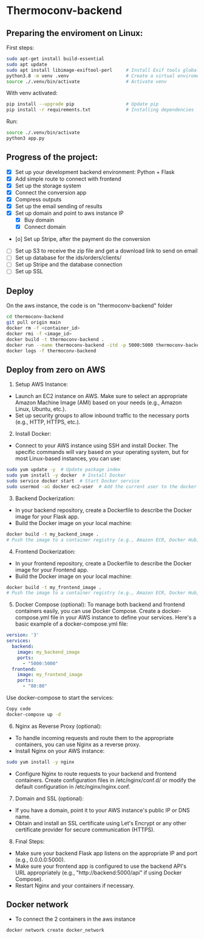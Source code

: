 # Thermoconv-backend

## Preparing the enviroment on Linux:

First steps:
```bash
sudo apt-get install build-essential
sudo apt update
sudo apt install libimage-exiftool-perl     # Install Exif tools globaly
python3.8 -m venv .venv                     # Create a virtual enviroment
source ./.venv/bin/activate                 # Activate venv
```

With venv activated:
```bash
pip install --upgrade pip                   # Update pip
pip install -r requirements.txt             # Installing dependencies
```

Run:
```bash
source ./.venv/bin/activate
python3 app.py
```


## Progress of the project:

- [X] Set up your development backend environment: Python + Flask
- [X] Add simple route to connect with frontend
- [X] Set up the storage system
- [X] Connect the conversion app  
- [X] Compress outputs
- [X] Set up the email sending of results
- [X] Set up domain and point to aws instance IP
  - [X] Buy domain
  - [X] Connect domain
- [o] Set up Stripe, after the payment do the conversion
- [ ] Set up S3 to receive the zip file and get a download link to send on email
- [ ] Set up database for the ids/orders/clients/
- [ ] Set up Stripe and the database connection
- [ ] Set up SSL

## Deploy
On the aws instance, the code is on "thermoconv-backend" folder
```bash
cd thermoconv-backend
git pull origin main                                                          # to get the code updated
docker rm -f <container_id>                                                   # remove old ontainer
docker rmi -f <image_id>                                                      # remove old image
docker build -t thermoconv-backend .                                          # build the new image
docker run --name thermoconv-backend -itd -p 5000:5000 thermoconv-backend     # run the new container
docker logs -f thermoconv-backend                                             # Whatch the logs
```


## Deploy from zero on AWS

1. Setup AWS Instance:
- Launch an EC2 instance on AWS. Make sure to select an appropriate Amazon Machine Image (AMI) based on your needs (e.g., Amazon Linux, Ubuntu, etc.).
- Set up security groups to allow inbound traffic to the necessary ports (e.g., HTTP, HTTPS, etc.).

2. Install Docker:
- Connect to your AWS instance using SSH and install Docker. The specific commands will vary based on your operating system, but for most Linux-based instances, you can use:
```bash
sudo yum update -y  # Update package index
sudo yum install -y docker  # Install Docker
sudo service docker start  # Start Docker service
sudo usermod -aG docker ec2-user  # Add the current user to the docker group (optional but avoids using sudo with docker commands) 
```

3. Backend Dockerization:
- In your backend repository, create a Dockerfile to describe the Docker image for your Flask app.
- Build the Docker image on your local machine:
```bash
docker build -t my_backend_image .
# Push the image to a container registry (e.g., Amazon ECR, Docker Hub, etc.) or use AWS ECR to create a repository and push your image to it.
```

4. Frontend Dockerization:
- In your frontend repository, create a Dockerfile to describe the Docker image for your Frontend app.
- Build the Docker image on your local machine:
```bash
docker build -t my_frontend_image .
# Push the image to a container registry (e.g., Amazon ECR, Docker Hub, etc.) or use AWS ECR to create a repository and push your image to it.
```

5. Docker Compose (optional):
To manage both backend and frontend containers easily, you can use Docker Compose. Create a docker-compose.yml file in your AWS instance to define your services.
Here's a basic example of a docker-compose.yml file:
```yaml
version: '3'
services:
  backend:
    image: my_backend_image
    ports:
      - "5000:5000"
  frontend:
    image: my_frontend_image
    ports:
      - "80:80"
```

Use docker-compose to start the services:
```bash
Copy code
docker-compose up -d
```

6. Nginx as Reverse Proxy (optional):
- To handle incoming requests and route them to the appropriate containers, you can use Nginx as a reverse proxy.
- Install Nginx on your AWS instance:
```bash
sudo yum install -y nginx
```
- Configure Nginx to route requests to your backend and frontend containers. Create configuration files in /etc/nginx/conf.d/ or modify the default configuration in /etc/nginx/nginx.conf.

7. Domain and SSL (optional):
- If you have a domain, point it to your AWS instance's public IP or DNS name.
- Obtain and install an SSL certificate using Let's Encrypt or any other certificate provider for secure communication (HTTPS).

8. Final Steps:
- Make sure your backend Flask app listens on the appropriate IP and port (e.g., 0.0.0.0:5000).
- Make sure your frontend app is configured to use the backend API's URL appropriately (e.g., "http://backend:5000/api" if using Docker Compose).
- Restart Nginx and your containers if necessary.

## Docker network
- To connect the 2 containers in the aws instance
```bash
docker network create docker_network
```



